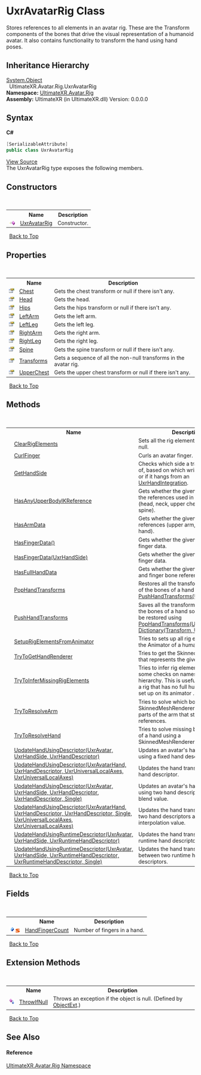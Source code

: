 # UxrAvatarRig Class
 


Stores references to all elements in an avatar rig. These are the Transform components of the bones that drive the visual representation of a humanoid avatar.
 It also contains functionality to transform the hand using hand poses.


## Inheritance Hierarchy
<a href="https://docs.microsoft.com/dotnet/api/system.object" target="_blank" rel="noopener noreferrer">System.Object</a><br />&nbsp;&nbsp;UltimateXR.Avatar.Rig.UxrAvatarRig<br />
**Namespace:**&nbsp;<a href="N_UltimateXR_Avatar_Rig">UltimateXR.Avatar.Rig</a><br />**Assembly:**&nbsp;UltimateXR (in UltimateXR.dll) Version: 0.0.0.0

## Syntax

**C#**<br />
``` C#
[SerializableAttribute]
public class UxrAvatarRig
```

<a href="UltimateXR/Scripts/Avatar/Rig/UxrAvatarRig.cs" rel="noopener noreferrer" title="View the source code">View Source</a><br />
The UxrAvatarRig type exposes the following members.


## Constructors
&nbsp;<table><tr><th></th><th>Name</th><th>Description</th></tr><tr><td>![Public method](media/pubmethod.gif "Public method")</td><td><a href="M_UltimateXR_Avatar_Rig_UxrAvatarRig__ctor">UxrAvatarRig</a></td><td>
Constructor.</td></tr></table>&nbsp;
<a href="#uxravatarrig-class">Back to Top</a>

## Properties
&nbsp;<table><tr><th></th><th>Name</th><th>Description</th></tr><tr><td>![Public property](media/pubproperty.gif "Public property")</td><td><a href="P_UltimateXR_Avatar_Rig_UxrAvatarRig_Chest">Chest</a></td><td>
Gets the chest transform or null if there isn't any.</td></tr><tr><td>![Public property](media/pubproperty.gif "Public property")</td><td><a href="P_UltimateXR_Avatar_Rig_UxrAvatarRig_Head">Head</a></td><td>
Gets the head.</td></tr><tr><td>![Public property](media/pubproperty.gif "Public property")</td><td><a href="P_UltimateXR_Avatar_Rig_UxrAvatarRig_Hips">Hips</a></td><td>
Gets the hips transform or null if there isn't any.</td></tr><tr><td>![Public property](media/pubproperty.gif "Public property")</td><td><a href="P_UltimateXR_Avatar_Rig_UxrAvatarRig_LeftArm">LeftArm</a></td><td>
Gets the left arm.</td></tr><tr><td>![Public property](media/pubproperty.gif "Public property")</td><td><a href="P_UltimateXR_Avatar_Rig_UxrAvatarRig_LeftLeg">LeftLeg</a></td><td>
Gets the left leg.</td></tr><tr><td>![Public property](media/pubproperty.gif "Public property")</td><td><a href="P_UltimateXR_Avatar_Rig_UxrAvatarRig_RightArm">RightArm</a></td><td>
Gets the right arm.</td></tr><tr><td>![Public property](media/pubproperty.gif "Public property")</td><td><a href="P_UltimateXR_Avatar_Rig_UxrAvatarRig_RightLeg">RightLeg</a></td><td>
Gets the right leg.</td></tr><tr><td>![Public property](media/pubproperty.gif "Public property")</td><td><a href="P_UltimateXR_Avatar_Rig_UxrAvatarRig_Spine">Spine</a></td><td>
Gets the spine transform or null if there isn't any.</td></tr><tr><td>![Public property](media/pubproperty.gif "Public property")</td><td><a href="P_UltimateXR_Avatar_Rig_UxrAvatarRig_Transforms">Transforms</a></td><td>
Gets a sequence of all the non-null transforms in the avatar rig.</td></tr><tr><td>![Public property](media/pubproperty.gif "Public property")</td><td><a href="P_UltimateXR_Avatar_Rig_UxrAvatarRig_UpperChest">UpperChest</a></td><td>
Gets the upper chest transform or null if there isn't any.</td></tr></table>&nbsp;
<a href="#uxravatarrig-class">Back to Top</a>

## Methods
&nbsp;<table><tr><th></th><th>Name</th><th>Description</th></tr><tr><td>![Public method](media/pubmethod.gif "Public method")</td><td><a href="M_UltimateXR_Avatar_Rig_UxrAvatarRig_ClearRigElements">ClearRigElements</a></td><td>
Sets all the rig element references to null.</td></tr><tr><td>![Public method](media/pubmethod.gif "Public method")![Static member](media/static.gif "Static member")</td><td><a href="M_UltimateXR_Avatar_Rig_UxrAvatarRig_CurlFinger">CurlFinger</a></td><td>
Curls an avatar finger.</td></tr><tr><td>![Public method](media/pubmethod.gif "Public method")![Static member](media/static.gif "Static member")</td><td><a href="M_UltimateXR_Avatar_Rig_UxrAvatarRig_GetHandSide">GetHandSide</a></td><td>
Checks which side a transform is part of, based on which wrist it hangs from or if it hangs from an <a href="T_UltimateXR_Avatar_UxrHandIntegration">UxrHandIntegration</a>.</td></tr><tr><td>![Public method](media/pubmethod.gif "Public method")</td><td><a href="M_UltimateXR_Avatar_Rig_UxrAvatarRig_HasAnyUpperBodyIKReference">HasAnyUpperBodyIKReference</a></td><td>
Gets whether the given rig has any of the references used in upper body IK (head, neck, upper chest, chest or spine).</td></tr><tr><td>![Public method](media/pubmethod.gif "Public method")</td><td><a href="M_UltimateXR_Avatar_Rig_UxrAvatarRig_HasArmData">HasArmData</a></td><td>
Gets whether the given rig has all arm references (upper arm, forearm and hand).</td></tr><tr><td>![Public method](media/pubmethod.gif "Public method")</td><td><a href="M_UltimateXR_Avatar_Rig_UxrAvatarRig_HasFingerData">HasFingerData()</a></td><td>
Gets whether the given rig has all finger data.</td></tr><tr><td>![Public method](media/pubmethod.gif "Public method")</td><td><a href="M_UltimateXR_Avatar_Rig_UxrAvatarRig_HasFingerData_1">HasFingerData(UxrHandSide)</a></td><td>
Gets whether the given rig has all finger data.</td></tr><tr><td>![Public method](media/pubmethod.gif "Public method")</td><td><a href="M_UltimateXR_Avatar_Rig_UxrAvatarRig_HasFullHandData">HasFullHandData</a></td><td>
Gets whether the given rig has all hand and finger bone references.</td></tr><tr><td>![Public method](media/pubmethod.gif "Public method")![Static member](media/static.gif "Static member")</td><td><a href="M_UltimateXR_Avatar_Rig_UxrAvatarRig_PopHandTransforms">PopHandTransforms</a></td><td>
Restores all the transform information of the bones of a hand saved using <a href="M_UltimateXR_Avatar_Rig_UxrAvatarRig_PushHandTransforms">PushHandTransforms(UxrAvatarHand)</a>.</td></tr><tr><td>![Public method](media/pubmethod.gif "Public method")![Static member](media/static.gif "Static member")</td><td><a href="M_UltimateXR_Avatar_Rig_UxrAvatarRig_PushHandTransforms">PushHandTransforms</a></td><td>
Saves all the transform information of the bones of a hand so that it can later be restored using <a href="M_UltimateXR_Avatar_Rig_UxrAvatarRig_PopHandTransforms">PopHandTransforms(UxrAvatarHand, Dictionary(Transform, UxrTransform))</a>.</td></tr><tr><td>![Public method](media/pubmethod.gif "Public method")![Static member](media/static.gif "Static member")</td><td><a href="M_UltimateXR_Avatar_Rig_UxrAvatarRig_SetupRigElementsFromAnimator">SetupRigElementsFromAnimator</a></td><td>
Tries to sets up all rig elements from the Animator of a humanoid model.</td></tr><tr><td>![Public method](media/pubmethod.gif "Public method")![Static member](media/static.gif "Static member")</td><td><a href="M_UltimateXR_Avatar_Rig_UxrAvatarRig_TryToGetHandRenderer">TryToGetHandRenderer</a></td><td>
Tries to get the SkinnedMeshRenderer that represents the given hand.</td></tr><tr><td>![Public method](media/pubmethod.gif "Public method")![Static member](media/static.gif "Static member")</td><td><a href="M_UltimateXR_Avatar_Rig_UxrAvatarRig_TryToInferMissingRigElements">TryToInferMissingRigElements</a></td><td>
Tries to infer rig elements by doing some checks on names and bone hierarchy. This is useful when we have a rig that has no full humanoid avatar set up on its animator .</td></tr><tr><td>![Public method](media/pubmethod.gif "Public method")![Static member](media/static.gif "Static member")</td><td><a href="M_UltimateXR_Avatar_Rig_UxrAvatarRig_TryToResolveArm">TryToResolveArm</a></td><td>
Tries to solve which bones from a SkinnedMeshRenderer are remaining parts of the arm that still have no references.</td></tr><tr><td>![Public method](media/pubmethod.gif "Public method")![Static member](media/static.gif "Static member")</td><td><a href="M_UltimateXR_Avatar_Rig_UxrAvatarRig_TryToResolveHand">TryToResolveHand</a></td><td>
Tries to solve missing bone elements of a hand using a SkinnedMeshRenderer as source.</td></tr><tr><td>![Public method](media/pubmethod.gif "Public method")![Static member](media/static.gif "Static member")</td><td><a href="M_UltimateXR_Avatar_Rig_UxrAvatarRig_UpdateHandUsingDescriptor_2">UpdateHandUsingDescriptor(UxrAvatar, UxrHandSide, UxrHandDescriptor)</a></td><td>
Updates an avatar's hand transforms using a fixed hand descriptor.</td></tr><tr><td>![Public method](media/pubmethod.gif "Public method")![Static member](media/static.gif "Static member")</td><td><a href="M_UltimateXR_Avatar_Rig_UxrAvatarRig_UpdateHandUsingDescriptor">UpdateHandUsingDescriptor(UxrAvatarHand, UxrHandDescriptor, UxrUniversalLocalAxes, UxrUniversalLocalAxes)</a></td><td>
Updates the hand transforms using a hand descriptor.</td></tr><tr><td>![Public method](media/pubmethod.gif "Public method")![Static member](media/static.gif "Static member")</td><td><a href="M_UltimateXR_Avatar_Rig_UxrAvatarRig_UpdateHandUsingDescriptor_3">UpdateHandUsingDescriptor(UxrAvatar, UxrHandSide, UxrHandDescriptor, UxrHandDescriptor, Single)</a></td><td>
Updates an avatar's hand transforms using two hand descriptors and a blend value.</td></tr><tr><td>![Public method](media/pubmethod.gif "Public method")![Static member](media/static.gif "Static member")</td><td><a href="M_UltimateXR_Avatar_Rig_UxrAvatarRig_UpdateHandUsingDescriptor_1">UpdateHandUsingDescriptor(UxrAvatarHand, UxrHandDescriptor, UxrHandDescriptor, Single, UxrUniversalLocalAxes, UxrUniversalLocalAxes)</a></td><td>
Updates the hand transforms using two hand descriptors and an interpolation value.</td></tr><tr><td>![Public method](media/pubmethod.gif "Public method")![Static member](media/static.gif "Static member")</td><td><a href="M_UltimateXR_Avatar_Rig_UxrAvatarRig_UpdateHandUsingRuntimeDescriptor">UpdateHandUsingRuntimeDescriptor(UxrAvatar, UxrHandSide, UxrRuntimeHandDescriptor)</a></td><td>
Updates the hand transforms using a runtime hand descriptor.</td></tr><tr><td>![Public method](media/pubmethod.gif "Public method")![Static member](media/static.gif "Static member")</td><td><a href="M_UltimateXR_Avatar_Rig_UxrAvatarRig_UpdateHandUsingRuntimeDescriptor_1">UpdateHandUsingRuntimeDescriptor(UxrAvatar, UxrHandSide, UxrRuntimeHandDescriptor, UxrRuntimeHandDescriptor, Single)</a></td><td>
Updates the hand transforms blending between two runtime hand descriptors.</td></tr></table>&nbsp;
<a href="#uxravatarrig-class">Back to Top</a>

## Fields
&nbsp;<table><tr><th></th><th>Name</th><th>Description</th></tr><tr><td>![Public field](media/pubfield.gif "Public field")![Static member](media/static.gif "Static member")</td><td><a href="F_UltimateXR_Avatar_Rig_UxrAvatarRig_HandFingerCount">HandFingerCount</a></td><td>
Number of fingers in a hand.</td></tr></table>&nbsp;
<a href="#uxravatarrig-class">Back to Top</a>

## Extension Methods
&nbsp;<table><tr><th></th><th>Name</th><th>Description</th></tr><tr><td>![Public Extension Method](media/pubextension.gif "Public Extension Method")</td><td><a href="M_UltimateXR_Extensions_System_ObjectExt_ThrowIfNull">ThrowIfNull</a></td><td>
Throws an exception if the object is null.
 (Defined by <a href="T_UltimateXR_Extensions_System_ObjectExt">ObjectExt</a>.)</td></tr></table>&nbsp;
<a href="#uxravatarrig-class">Back to Top</a>

## See Also


#### Reference
<a href="N_UltimateXR_Avatar_Rig">UltimateXR.Avatar.Rig Namespace</a><br />